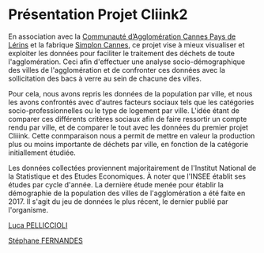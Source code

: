 # Présentation Projet Cliink2

En association avec la [Communauté d’Agglomération Cannes Pays de Lérins](https://cannespaysdelerins.fr) et la fabrique [Simplon Cannes](https://simplon.co), ce projet vise à mieux visualiser et exploiter les données pour faciliter le traitement des déchets de toute l'agglomération. Ceci afin d'effectuer une analyse socio-démographique des villes de l'agglomération et de confronter ces données avec la sollicitation des bacs à verre au sein de chacune des villes.

Pour cela, nous avons repris les données de la population par ville, et nous les avons confrontés avec d'autres facteurs sociaux tels que les catégories socio-professionnelles ou le type de logement par ville. L'idée étant de comparer ces différents critères sociaux afin de faire ressortir un compte rendu par ville, et de comparer le tout avec les données du premier projet Cliiink. Cette conmparaison nous a permit de mettre en valeur la production plus ou moins importante de déchets par ville, en fonction de la catégorie initiallement étudiée.

Les données collectées proviennent majoritairement de l'Institut National de la Statistique et des Etudes Economiques. À noter que l'INSEE établit ses études par cycle d'année. La dernière étude menée pour établir la démographie de la population des villes de l'agglomération a été faite en 2017. Il s'agit du jeu de données le plus récent, le dernier publié par l'organisme.

[Luca PELLICCIOLI](https://github.com/LucaPelliccioli)

[Stéphane FERNANDES](https://github.com/fernandes-stephane)

